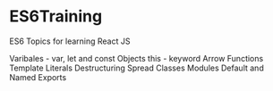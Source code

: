 # ES6Training
 
ES6 Topics for learning React JS

Varibales - var, let and const
Objects
this - keyword
Arrow Functions
Template Literals
Destructuring
Spread
Classes
Modules
Default and Named Exports
